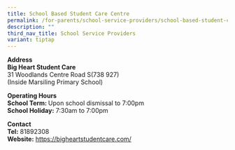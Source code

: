```yaml
---
title: School Based Student Care Centre
permalink: /for-parents/school-service-providers/school-based-student-care-centre/
description: ""
third_nav_title: School Service Providers
variant: tiptap
---
```

<p><strong>Address</strong> 
<br><strong>Big Heart Student Care</strong> 
<br>31 Woodlands Centre Road S(738 927)
<br>(Inside Marsiling Primary School)</p>
<p><strong>Operating Hours</strong>
<br><strong>School Term: </strong>Upon school dismissal to 7:00pm
<br><strong>School Holiday:</strong> 7:30am to 7:00pm</p>
<p><strong>Contact </strong>
<br><strong>Tel:</strong> 81892308
<br><strong>Website:</strong>  <a href="https://bigheartstudentcare.com/" rel="noopener noreferrer nofollow" target="_blank">https://bigheartstudentcare.com/</a>
</p>